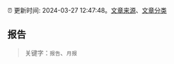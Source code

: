 :alarm_clock: 更新时间: 2024-03-27 12:47:48。[文章来源](/README.md)、[文章分类](/TAGS.md)

## 报告


> 关键字：`报告`、`月报`



